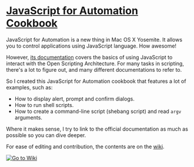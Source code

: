 [JavaScript for Automation Cookbook][wiki]
==================================

JavaScript for Automation is a new thing in Mac OS X Yosemite.
It allows you to control applications using JavaScript language. How awesome!

However, [its documentation](https://developer.apple.com/library/mac/releasenotes/InterapplicationCommunication/RN-JavaScriptForAutomation/index.html) covers the basics of using JavaScript to interact with the Open Scripting Architecture.
For many tasks in scripting, there's a lot to figure out, and many different documentations to refer to.

So I created this JavaScript for Automation cookbook that features a lot of examples, such as:

- How to display alert, prompt and confirm dialogs.
- How to run shell scripts.
- How to create a command-line script (shebang script) and read `argv` arguments.

Where it makes sense, I try to link to the official documentation as much as possible so you can dive deeper.

For ease of editing and contribution, the contents are on the [wiki][].

[![Go to Wiki](https://cdn.rawgit.com/dtinth/JXA-Cookbook/master/button.svg)][wiki]

[wiki]: https://github.com/dtinth/JXA-Cookbook/wiki

